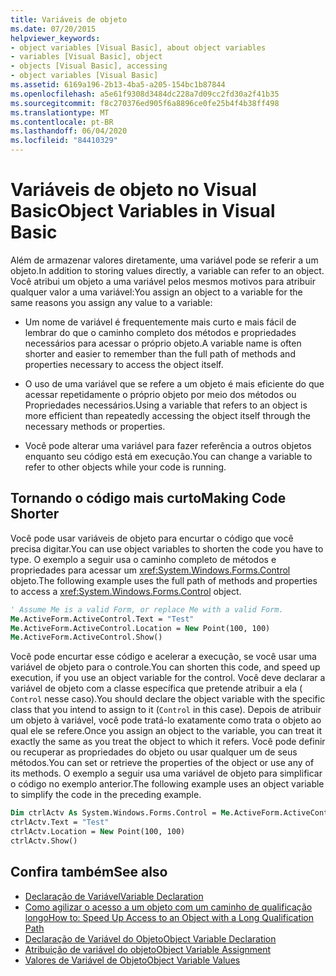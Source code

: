 ```yaml
---
title: Variáveis de objeto
ms.date: 07/20/2015
helpviewer_keywords:
- object variables [Visual Basic], about object variables
- variables [Visual Basic], object
- objects [Visual Basic], accessing
- object variables [Visual Basic]
ms.assetid: 6169a196-2b13-4ba5-a205-154bc1b87844
ms.openlocfilehash: a5e61f9308d3484dc228a7d09cc2fd30a2f41b35
ms.sourcegitcommit: f8c270376ed905f6a8896ce0fe25b4f4b38ff498
ms.translationtype: MT
ms.contentlocale: pt-BR
ms.lasthandoff: 06/04/2020
ms.locfileid: "84410329"
---
```

# <a name="object-variables-in-visual-basic"></a><span data-ttu-id="6a7c2-102">Variáveis de objeto no Visual Basic</span><span class="sxs-lookup"><span data-stu-id="6a7c2-102">Object Variables in Visual Basic</span></span>

<span data-ttu-id="6a7c2-103">Além de armazenar valores diretamente, uma variável pode se referir a um objeto.</span><span class="sxs-lookup"><span data-stu-id="6a7c2-103">In addition to storing values directly, a variable can refer to an object.</span></span> <span data-ttu-id="6a7c2-104">Você atribui um objeto a uma variável pelos mesmos motivos para atribuir qualquer valor a uma variável:</span><span class="sxs-lookup"><span data-stu-id="6a7c2-104">You assign an object to a variable for the same reasons you assign any value to a variable:</span></span>

- <span data-ttu-id="6a7c2-105">Um nome de variável é frequentemente mais curto e mais fácil de lembrar do que o caminho completo dos métodos e propriedades necessários para acessar o próprio objeto.</span><span class="sxs-lookup"><span data-stu-id="6a7c2-105">A variable name is often shorter and easier to remember than the full path of methods and properties necessary to access the object itself.</span></span>

- <span data-ttu-id="6a7c2-106">O uso de uma variável que se refere a um objeto é mais eficiente do que acessar repetidamente o próprio objeto por meio dos métodos ou Propriedades necessários.</span><span class="sxs-lookup"><span data-stu-id="6a7c2-106">Using a variable that refers to an object is more efficient than repeatedly accessing the object itself through the necessary methods or properties.</span></span>

- <span data-ttu-id="6a7c2-107">Você pode alterar uma variável para fazer referência a outros objetos enquanto seu código está em execução.</span><span class="sxs-lookup"><span data-stu-id="6a7c2-107">You can change a variable to refer to other objects while your code is running.</span></span>

## <a name="making-code-shorter"></a><span data-ttu-id="6a7c2-108">Tornando o código mais curto</span><span class="sxs-lookup"><span data-stu-id="6a7c2-108">Making Code Shorter</span></span>

<span data-ttu-id="6a7c2-109">Você pode usar variáveis de objeto para encurtar o código que você precisa digitar.</span><span class="sxs-lookup"><span data-stu-id="6a7c2-109">You can use object variables to shorten the code you have to type.</span></span> <span data-ttu-id="6a7c2-110">O exemplo a seguir usa o caminho completo de métodos e propriedades para acessar um <xref:System.Windows.Forms.Control> objeto.</span><span class="sxs-lookup"><span data-stu-id="6a7c2-110">The following example uses the full path of methods and properties to access a <xref:System.Windows.Forms.Control> object.</span></span>

```vb
' Assume Me is a valid Form, or replace Me with a valid Form.
Me.ActiveForm.ActiveControl.Text = "Test"
Me.ActiveForm.ActiveControl.Location = New Point(100, 100)
Me.ActiveForm.ActiveControl.Show()
```

<span data-ttu-id="6a7c2-111">Você pode encurtar esse código e acelerar a execução, se você usar uma variável de objeto para o controle.</span><span class="sxs-lookup"><span data-stu-id="6a7c2-111">You can shorten this code, and speed up execution, if you use an object variable for the control.</span></span> <span data-ttu-id="6a7c2-112">Você deve declarar a variável de objeto com a classe específica que pretende atribuir a ela ( `Control` nesse caso).</span><span class="sxs-lookup"><span data-stu-id="6a7c2-112">You should declare the object variable with the specific class that you intend to assign to it (`Control` in this case).</span></span> <span data-ttu-id="6a7c2-113">Depois de atribuir um objeto à variável, você pode tratá-lo exatamente como trata o objeto ao qual ele se refere.</span><span class="sxs-lookup"><span data-stu-id="6a7c2-113">Once you assign an object to the variable, you can treat it exactly the same as you treat the object to which it refers.</span></span> <span data-ttu-id="6a7c2-114">Você pode definir ou recuperar as propriedades do objeto ou usar qualquer um de seus métodos.</span><span class="sxs-lookup"><span data-stu-id="6a7c2-114">You can set or retrieve the properties of the object or use any of its methods.</span></span> <span data-ttu-id="6a7c2-115">O exemplo a seguir usa uma variável de objeto para simplificar o código no exemplo anterior.</span><span class="sxs-lookup"><span data-stu-id="6a7c2-115">The following example uses an object variable to simplify the code in the preceding example.</span></span>

```vb
Dim ctrlActv As System.Windows.Forms.Control = Me.ActiveForm.ActiveControl
ctrlActv.Text = "Test"
ctrlActv.Location = New Point(100, 100)
ctrlActv.Show()
```

## <a name="see-also"></a><span data-ttu-id="6a7c2-116">Confira também</span><span class="sxs-lookup"><span data-stu-id="6a7c2-116">See also</span></span>

- [<span data-ttu-id="6a7c2-117">Declaração de Variável</span><span class="sxs-lookup"><span data-stu-id="6a7c2-117">Variable Declaration</span></span>](variable-declaration.md)
- [<span data-ttu-id="6a7c2-118">Como agilizar o acesso a um objeto com um caminho de qualificação longo</span><span class="sxs-lookup"><span data-stu-id="6a7c2-118">How to: Speed Up Access to an Object with a Long Qualification Path</span></span>](how-to-speed-up-access-to-an-object-with-a-long-qualification-path.md)
- [<span data-ttu-id="6a7c2-119">Declaração de Variável do Objeto</span><span class="sxs-lookup"><span data-stu-id="6a7c2-119">Object Variable Declaration</span></span>](object-variable-declaration.md)
- [<span data-ttu-id="6a7c2-120">Atribuição de variável do objeto</span><span class="sxs-lookup"><span data-stu-id="6a7c2-120">Object Variable Assignment</span></span>](object-variable-assignment.md)
- [<span data-ttu-id="6a7c2-121">Valores de Variável de Objeto</span><span class="sxs-lookup"><span data-stu-id="6a7c2-121">Object Variable Values</span></span>](object-variable-values.md)
